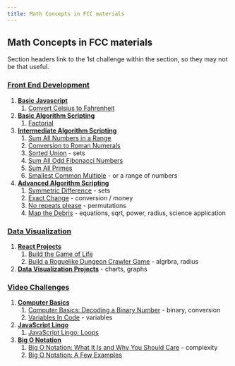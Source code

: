 ```yaml
---
title: Math Concepts in FCC materials
---
```


## Math Concepts in FCC materials
Section headers link to the 1st challenge within the section, so they may not be that useful.

### [Front End Development](https://www.freecodecamp.com/map)
1. **[Basic Javascript](https://www.freecodecamp.com/challenges/comment-your-javascript-code)**
	1. [Convert Celsius to Fahrenheit](https://www.freecodecamp.com/challenges/convert-celsius-to-fahrenheit)
2. **[Basic Algorithm Scripting](https://www.freecodecamp.com/challenges/get-set-for-our-algorithm-challenges)**
	1. [Factorial](https://www.freecodecamp.com/challenges/factorialize-a-number)
3. **[Intermediate Algorithm Scripting](https://www.freecodecamp.com/challenges/sum-all-numbers-in-a-range)**
	1. [Sum All Numbers in a Range](https://www.freecodecamp.com/challenges/sum-all-numbers-in-a-range)
	2. [Conversion to Roman Numerals](https://www.freecodecamp.com/challenges/roman-numeral-converter)
	3. [Sorted Union](https://www.freecodecamp.com/challenges/sorted-union) - sets
	4. [Sum All Odd Fibonacci Numbers](https://www.freecodecamp.com/challenges/sum-all-odd-fibonacci-numbers)
	5. [Sum All Primes](https://www.freecodecamp.com/challenges/sum-all-primes)
	6. [Smallest Common Multiple](https://www.freecodecamp.com/challenges/smallest-common-multiple) - or a range of numbers
4. **[Advanced Algorithm Scripting](https://www.freecodecamp.com/challenges/validate-us-telephone-numbers)**
	1. [Symmetric Difference](https://www.freecodecamp.com/challenges/symmetric-difference) - sets
	2. [Exact Change](https://www.freecodecamp.com/challenges/exact-change) - conversion / money
	3. [No repeats please](https://www.freecodecamp.com/challenges/no-repeats-please) - permutations
	4. [Map the Debris](https://www.freecodecamp.com/challenges/map-the-debris) - equations, sqrt, power, radius, science application

### [Data Visualization](https://www.freecodecamp.com/map)
1. **[React Projects](https://www.freecodecamp.com/challenges/build-a-markdown-previewer)**
	1. [Build the Game of Life](https://www.freecodecamp.com/challenges/build-the-game-of-life)
	2. [Build a Roguelike Dungeon Crawler Game](https://www.freecodecamp.com/challenges/build-a-roguelike-dungeon-crawler-game) - algrbra, radius
2. **[Data Visualization Projects](https://www.freecodecamp.com/challenges/visualize-data-with-a-bar-chart)** - charts, graphs

### [Video Challenges](https://www.freecodecamp.com/map)
1. **[Computer Basics](https://www.freecodecamp.com/videos/computer-basics-the-4-basic-parts-of-a-computer)**
	1. [Computer Basics: Decoding a Binary Number](https://www.freecodecamp.com/videos/computer-basics-decoding-a-binary-number) - binary, conversion
	2. [Variables In Code](https://www.freecodecamp.com/videos/variables-in-code) - variables
2. **[JavaScript Lingo](https://www.freecodecamp.com/videos/javascript-lingo-mdn-and-documentation)**
	1. [JavaScript Lingo: Loops](https://www.freecodecamp.com/videos/javascript-lingo-loops)
3. **[Big O Notation](https://www.freecodecamp.com/videos/big-o-notation-what-it-is-and-why-you-should-care)**
	1. [Big O Notation: What It Is and Why You Should Care](https://www.freecodecamp.com/videos/big-o-notation-what-it-is-and-why-you-should-care) - complexity
	2. [Big O Notation: A Few Examples](https://www.freecodecamp.com/videos/big-o-notation-a-few-examples)

